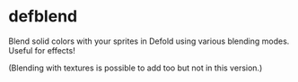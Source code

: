 # defblend
Blend solid colors with your sprites in Defold using various blending modes. Useful for effects!

(Blending with textures is possible to add too but not in this version.)

